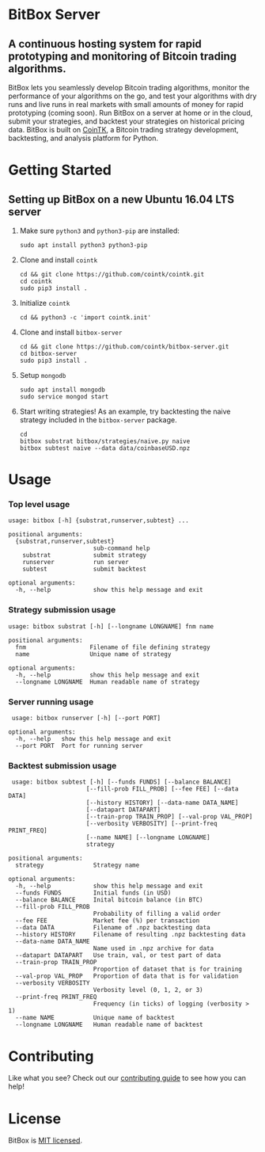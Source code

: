 # BitBox Server

## A continuous hosting system for rapid prototyping and monitoring of Bitcoin trading algorithms.

BitBox lets you seamlessly develop Bitcoin trading algorithms, monitor the performance of your algorithms on the go, and test your algorithms with dry runs and live runs in real markets with small amounts of money for rapid prototyping (coming soon). Run BitBox on a server at home or in the cloud, submit your strategies, and backtest your strategies on historical pricing data.
BitBox is built on [CoinTK](https://github.com/CoinTK/CoinTK), a Bitcoin trading strategy development, backtesting, and analysis platform for Python.

# Getting Started
## Setting up BitBox on a new Ubuntu 16.04 LTS server

1. Make sure `python3` and `python3-pip` are installed:
    ```
    sudo apt install python3 python3-pip
    ```

2. Clone and install `cointk`
    ```
    cd && git clone https://github.com/cointk/cointk.git
    cd cointk
    sudo pip3 install .
    ```

3. Initialize `cointk`
    ```
    cd && python3 -c 'import cointk.init'
    ```

4. Clone and install `bitbox-server`
    ```
    cd && git clone https://github.com/cointk/bitbox-server.git
    cd bitbox-server
    sudo pip3 install .
    ```

5. Setup `mongodb`
    ```
    sudo apt install mongodb
    sudo service mongod start
    ```

6. Start writing strategies!  As an example, try backtesting the naive
strategy included in the `bitbox-server` package.
    ```
    cd
    bitbox substrat bitbox/strategies/naive.py naive
    bitbox subtest naive --data data/coinbaseUSD.npz
    ```

# Usage

### Top level usage

```
usage: bitbox [-h] {substrat,runserver,subtest} ...

positional arguments:
  {substrat,runserver,subtest}
                        sub-command help
    substrat            submit strategy
    runserver           run server
    subtest             submit backtest

optional arguments:
  -h, --help            show this help message and exit
```

### Strategy submission usage

```
usage: bitbox substrat [-h] [--longname LONGNAME] fnm name

positional arguments:
  fnm                  Filename of file defining strategy
  name                 Unique name of strategy

optional arguments:
  -h, --help           show this help message and exit
  --longname LONGNAME  Human readable name of strategy
```

### Server running usage

```
 usage: bitbox runserver [-h] [--port PORT]

optional arguments:
  -h, --help   show this help message and exit
  --port PORT  Port for running server
```

### Backtest submission usage

```
 usage: bitbox subtest [-h] [--funds FUNDS] [--balance BALANCE]
                      [--fill-prob FILL_PROB] [--fee FEE] [--data DATA]
                      [--history HISTORY] [--data-name DATA_NAME]
                      [--datapart DATAPART]
                      [--train-prop TRAIN_PROP] [--val-prop VAL_PROP]
                      [--verbosity VERBOSITY] [--print-freq PRINT_FREQ]
                      [--name NAME] [--longname LONGNAME]
                      strategy

positional arguments:
  strategy              Strategy name

optional arguments:
  -h, --help            show this help message and exit
  --funds FUNDS         Initial funds (in USD)
  --balance BALANCE     Inital bitcoin balance (in BTC)
  --fill-prob FILL_PROB
                        Probability of filling a valid order
  --fee FEE             Market fee (%) per transaction
  --data DATA           Filename of .npz backtesting data
  --history HISTORY     Filename of resulting .npz backtesting data
  --data-name DATA_NAME
                        Name used in .npz archive for data
  --datapart DATAPART   Use train, val, or test part of data
  --train-prop TRAIN_PROP
                        Proportion of dataset that is for training
  --val-prop VAL_PROP   Proportion of data that is for validation
  --verbosity VERBOSITY
                        Verbosity level (0, 1, 2, or 3)
  --print-freq PRINT_FREQ
                        Frequency (in ticks) of logging (verbosity > 1)
  --name NAME           Unique name of backtest
  --longname LONGNAME   Human readable name of backtest
```

# Contributing

Like what you see? Check out our [contributing guide](https://github.com/CoinTK/BitBox-Server/blob/master/CONTRIBUTING.md) to see how you can help!

# License

BitBox is [MIT licensed](http://mit-license.org/).
